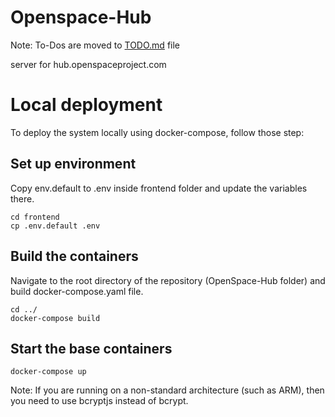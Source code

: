 Openspace-Hub
=============

Note: To-Dos are moved to [TODO.md](TODO.md) file

server for hub.openspaceproject.com


Local deployment
====================================

To deploy the system locally using docker-compose, follow those step:

Set up environment
------------------
Copy env.default to .env inside frontend folder and update the variables there. 
```
cd frontend
cp .env.default .env
```

Build the containers
--------------------
Navigate to the root directory of the repository (OpenSpace-Hub folder) and build docker-compose.yaml file.
```
cd ../
docker-compose build
```

Start the base containers
-------------------------
```
docker-compose up
``` 

Note:
If you are running on a non-standard architecture (such as ARM), then you need to use bcryptjs instead of bcrypt.